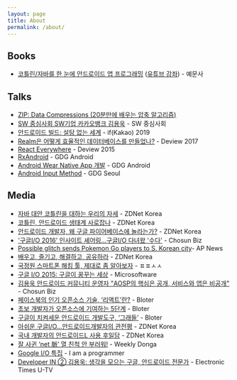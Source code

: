 ```yaml
---
layout: page
title: About
permalink: /about/
---
```


## Books

* [코틀린/자바를 한 눈에 안드로이드 앱 프로그래밍](http://dalinaum.github.io/android/2020/09/17/android-book.html) ([유튜브 강좌](https://www.youtube.com/watch?v=PM6SVTLoUZM&list=PL_fI-_lNaZ3jzGagjlDqGJmOC2_FoEjoX)) - 예문사

## Talks

* [ZIP: Data Compressions (20분만에 배우는 압축 알고리즘)](https://www.youtube.com/watch?v=Yc_orrKXn1I)
* [SW 중심사회 SW기업 카카오뱅크 김용욱](https://www.youtube.com/watch?v=Ej56lolvfhE) - SW 중심사회
* [안드로이드 빌드: 설탕 없는 세계](https://if.kakao.com/2019/program) - if(Kakao) 2019
* [Realm은 어떻게 효율적인 데이터베이스를 만들었나?](https://deview.kr/2017/schedule/206) - Deview 2017
* [React Everywhere](https://deview.kr/2015/schedule#session/88) - Deview 2015
* [RxAndroid](https://www.youtube.com/watch?v=FpIqbVTnB30) - GDG Android
* [Android Wear Native App 개발](https://www.youtube.com/watch?v=Kp15lJN7D8o) - GDG Android
* [Android Input Method](https://www.youtube.com/watch?v=WSBskhSrB0Q) - GDG Seoul

## Media

* [자바 대안 코틀린을 대하는 우리의 자세](http://www.zdnet.co.kr/news/news_view.asp?artice_id=20170614100135) - ZDNet Korea
* [코틀린, 안드로이드 생태계 사로잡나](http://www.zdnet.co.kr/news/news_view.asp?artice_id=20170614095146) - ZDNet Korea
* [안드로이드 개발자, 왜 구글 파이어베이스에 놀라는가?](http://www.zdnet.co.kr/news/news_view.asp?artice_id=20160526171640) - ZDNet Korea
* ['구글I/O 2016' 인사이트 셰어링...구글I/O 다녀왔 '수다'](http://biz.chosun.com/site/data/html_dir/2016/05/24/2016052402004.html) - Chosun Biz
* [Possible glitch sends Pokemon Go players to S. Korean city](https://www.apnews.com/db589db716124fdda96aff6f52de763d)- AP News
* [배우고, 즐기고, 해결하고, 공유하라](http://www.zdnet.co.kr/column/column_view.asp?artice_id=20151109081650) - ZDNet Korea
* [국정원 스마트폰 해킹 툴, 제대로 좀 알아보자](http://ppss.kr/archives/53191) - ㅍㅍㅅㅅ
* [구글 I/O 2015: 구글이 꿈꾸는 세상](https://www.imaso.co.kr/news/article_view.php?article_idx=20150727102706) - Microsoftware
* [김용욱 안드로이드 커뮤니티 운영자 "AOSP의 핵심은 공개, 서비스와 앱은 비공개"](http://biz.chosun.com/site/data/html_dir/2014/10/29/2014102903192.html) - Chosun Biz
* [페이스북의 인기 오픈소스 기술, ‘리액트’란?](http://www.bloter.net/archives/233564) - Bloter
* [초보 개발자가 오픈소스에 기여하는 5단계](http://www.bloter.net/archives/197960) - Bloter
* [구글이 치켜세운 안드로이드 개발도구, ‘그래들’](http://www.bloter.net/archives/191407) - Bloter
* [아쉬운 구글I/O...안드로이드개발자의 관전평](http://www.zdnet.co.kr/news/news_view.asp?artice_id=20150608082554) - ZDNet Korea
* [국내 개발자의 안드로이드L 사용 후일담](http://www.zdnet.co.kr/news/news_view.asp?artice_id=20140806140729) - ZDNet Korea
* [잘 사귄 ‘net 脈’ 열 친척 안 부러워!](http://weekly.donga.com/docs/magazine/weekly/2008/03/26/200803260500016/200803260500016_1.html) - Weekly Donga
* [Google I/O 특집](http://iamprogrammer.io/google-io-%ED%8A%B9%EC%A7%91/) - I am a programmer
* [Developer IN ② 김용욱: 생각을 모으는 구글, 안드로이드 전문가](https://www.youtube.com/watch?v=hMHGASu0848) - Electronic Times U-TV